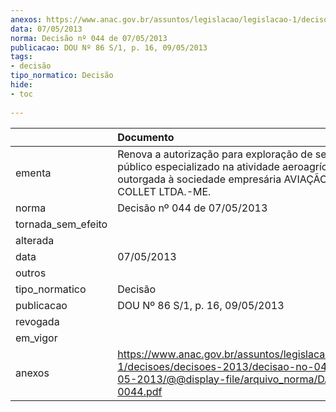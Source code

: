 ```yaml
---
anexos: https://www.anac.gov.br/assuntos/legislacao/legislacao-1/decisoes/decisoes-2013/decisao-no-044-de-07-05-2013/@@display-file/arquivo_norma/DA2013-0044.pdf
data: 07/05/2013
norma: Decisão nº 044 de 07/05/2013
publicacao: DOU Nº 86 S/1, p. 16, 09/05/2013
tags:
- decisão
tipo_normatico: Decisão
hide: 
- toc 
 
---
```


|                    | Documento                                                                                                                                                                |
|:-------------------|:-------------------------------------------------------------------------------------------------------------------------------------------------------------------------|
| ementa             | Renova a autorização para exploração de serviço aéreo público especializado na atividade aeroagrícola outorgada à sociedade empresária AVIAÇÃO AGRÍCOLA COLLET LTDA.-ME. |
| norma              | Decisão nº 044 de 07/05/2013                                                                                                                                             |
| tornada_sem_efeito |                                                                                                                                                                          |
| alterada           |                                                                                                                                                                          |
| data               | 07/05/2013                                                                                                                                                               |
| outros             |                                                                                                                                                                          |
| tipo_normatico     | Decisão                                                                                                                                                                  |
| publicacao         | DOU Nº 86 S/1, p. 16, 09/05/2013                                                                                                                                         |
| revogada           |                                                                                                                                                                          |
| em_vigor           |                                                                                                                                                                          |
| anexos             | https://www.anac.gov.br/assuntos/legislacao/legislacao-1/decisoes/decisoes-2013/decisao-no-044-de-07-05-2013/@@display-file/arquivo_norma/DA2013-0044.pdf                |